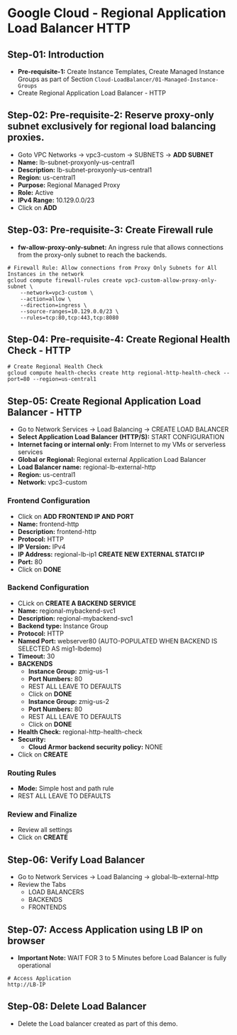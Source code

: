 # Google Cloud - Regional Application Load Balancer HTTP

## Step-01: Introduction
- **Pre-requisite-1:** Create Instance Templates, Create Managed Instance Groups as part of Section `Cloud-LoadBalancer/01-Managed-Instance-Groups`
- Create Regional Application Load Balancer - HTTP

## Step-02: **Pre-requisite-2:** Reserve proxy-only subnet exclusively for regional load balancing proxies.
- Goto VPC Networks -> vpc3-custom -> SUBNETS -> **ADD SUBNET**
- **Name:** lb-subnet-proxyonly-us-central1
- **Description:** lb-subnet-proxyonly-us-central1
- **Region:** us-central1
- **Purpose:** Regional Managed Proxy
- **Role:** Active
- **IPv4 Range:** 10.129.0.0/23
- Click on **ADD**

## Step-03: **Pre-requisite-3:** Create Firewall rule 
- **fw-allow-proxy-only-subnet:** An ingress rule that allows connections from the proxy-only subnet to reach the backends.
```t
# Firewall Rule: Allow connections from Proxy Only Subnets for All Instances in the network
gcloud compute firewall-rules create vpc3-custom-allow-proxy-only-subnet \
    --network=vpc3-custom \
    --action=allow \
    --direction=ingress \
    --source-ranges=10.129.0.0/23 \
    --rules=tcp:80,tcp:443,tcp:8080
```

## Step-04: **Pre-requisite-4:** Create Regional Health Check - HTTP
```t
# Create Regional Health Check
gcloud compute health-checks create http regional-http-health-check --port=80 --region=us-central1 
```

## Step-05: Create Regional Application Load Balancer - HTTP
- Go to Network Services -> Load Balancing -> CREATE LOAD BALANCER
- **Select Application Load Balancer (HTTP/S):** START CONFIGURATION
- **Internet facing or internal only:** 
From Internet to my VMs or serverless services
- **Global or Regional:** Regional external Application Load Balancer
- **Load Balancer name:** regional-lb-external-http
- **Region:** us-central1
- **Network:** vpc3-custom
### Frontend Configuration
- Click on **ADD FRONTEND IP AND PORT**
- **Name:** frontend-http
- **Description:** frontend-http
- **Protocol:** HTTP
- **IP Version:** IPv4
- **IP Address:** regional-lb-ip1 **CREATE NEW EXTERNAL STATCI IP**
- **Port:** 80
- Click on **DONE**
### Backend Configuration
- CLick on **CREATE A BACKEND SERVICE**
- **Name:** regional-mybackend-svc1
- **Description:** regional-mybackend-svc1
- **Backend type:** Instance Group
- **Protocol:** HTTP
- **Named Port:** webserver80 (AUTO-POPULATED WHEN BACKEND IS SELECTED AS mig1-lbdemo)
- **Timeout:** 30
- **BACKENDS**
  - **Instance Group:** zmig-us-1
  - **Port Numbers:** 80
  - REST ALL LEAVE TO DEFAULTS
  - Click on **DONE**
  - **Instance Group:** zmig-us-2
  - **Port Numbers:** 80
  - REST ALL LEAVE TO DEFAULTS
  - Click on **DONE** 
- **Health Check:** regional-http-health-check
- **Security:**
  - **Cloud Armor backend security policy:** NONE
- Click on **CREATE**  
### Routing Rules
- **Mode:** Simple host and path rule
- REST ALL LEAVE TO DEFAULTS
### Review and Finalize
- Review all settings
- Click on **CREATE**

## Step-06: Verify Load Balancer
- Go to Network Services -> Load Balancing -> global-lb-external-http
- Review the Tabs
  - LOAD BALANCERS 
  - BACKENDS
  - FRONTENDS

## Step-07: Access Application using LB IP on browser
- **Important Note:** WAIT FOR 3 to 5 Minutes before Load Balancer is fully operational
```t
# Access Application
http://LB-IP
```

## Step-08: Delete Load Balancer
- Delete the  Load balancer created as part of this demo.